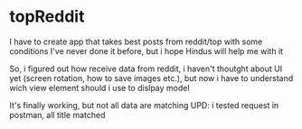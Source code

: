# topReddit

I have to create app that takes best posts from reddit/top with some conditions
I've never done it before, but i hope Hindus will help me with it

So, i figured out how receive data from reddit, i haven't thoutght about UI yet (screen rotation, how to save images etc.), but now i have to understand wich view element should i use to dislpay model

It's finally working, but not all data are matching
UPD: i tested request in postman, all title matched
